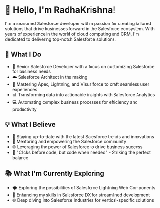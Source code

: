 # 👋 Hello, I'm RadhaKrishna!

I'm a seasoned Salesforce developer with a passion for creating tailored solutions that drive businesses forward in the Salesforce ecosystem. 
With years of experience in the world of cloud computing and CRM, I'm dedicated to delivering top-notch Salesforce solutions.

## 🚀 What I Do

- 💼 Senior Salesforce Developer with a focus on customizing Salesforce for business needs
- ☁️ Salesforce Architect in the making
- 🌟 Mastering Apex, Lightning, and Visualforce to craft seamless user experiences
- 📊 Transforming data into actionable insights with Salesforce Analytics
- 💻 Automating complex business processes for efficiency and productivity

## 💡 What I Believe

- 🌱 Staying up-to-date with the latest Salesforce trends and innovations
- 💪 Mentoring and empowering the Salesforce community
- 🌐 Leveraging the power of Salesforce to drive business success
- 🌟 "Clicks before code, but code when needed" - Striking the perfect balance

## 📚 What I'm Currently Exploring

- 🌩️ Exploring the possibilities of Salesforce Lightning Web Components
- 🚀 Enhancing my skills in Salesforce DX for streamlined development
- 🌐 Deep diving into Salesforce Industries for vertical-specific solutions
